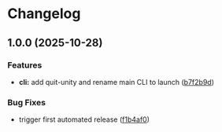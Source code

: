 # Changelog

## 1.0.0 (2025-10-28)


### Features

* **cli:** add quit-unity and rename main CLI to launch ([b7f2b9d](https://github.com/hatayama/LaunchUnityCommand/commit/b7f2b9d4f5f0c61bdd42001daea82d944ec003e1))


### Bug Fixes

* trigger first automated release ([f1b4af0](https://github.com/hatayama/LaunchUnityCommand/commit/f1b4af073bf6c00d04946a09a00a6e137bc465ef))
